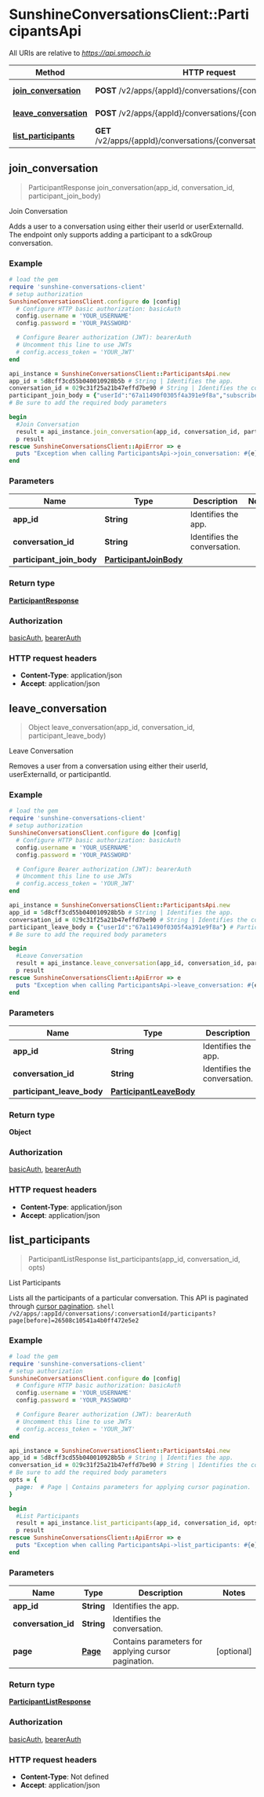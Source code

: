 # SunshineConversationsClient::ParticipantsApi

All URIs are relative to *https://api.smooch.io*

Method | HTTP request | Description
------------- | ------------- | -------------
[**join_conversation**](ParticipantsApi.md#join_conversation) | **POST** /v2/apps/{appId}/conversations/{conversationId}/join | Join Conversation
[**leave_conversation**](ParticipantsApi.md#leave_conversation) | **POST** /v2/apps/{appId}/conversations/{conversationId}/leave | Leave Conversation
[**list_participants**](ParticipantsApi.md#list_participants) | **GET** /v2/apps/{appId}/conversations/{conversationId}/participants | List Participants



## join_conversation

> ParticipantResponse join_conversation(app_id, conversation_id, participant_join_body)

Join Conversation

Adds a user to a conversation using either their userId or userExternalId. The endpoint only supports adding a participant to a sdkGroup conversation. 

### Example

```ruby
# load the gem
require 'sunshine-conversations-client'
# setup authorization
SunshineConversationsClient.configure do |config|
  # Configure HTTP basic authorization: basicAuth
  config.username = 'YOUR_USERNAME'
  config.password = 'YOUR_PASSWORD'

  # Configure Bearer authorization (JWT): bearerAuth
  # Uncomment this line to use JWTs
  # config.access_token = 'YOUR_JWT'
end

api_instance = SunshineConversationsClient::ParticipantsApi.new
app_id = 5d8cff3cd55b040010928b5b # String | Identifies the app.
conversation_id = 029c31f25a21b47effd7be90 # String | Identifies the conversation.
participant_join_body = {"userId":"67a11490f0305f4a391e9f8a","subscribeSDKClient":true} # ParticipantJoinBody | 
# Be sure to add the required body parameters

begin
  #Join Conversation
  result = api_instance.join_conversation(app_id, conversation_id, participant_join_body)
  p result
rescue SunshineConversationsClient::ApiError => e
  puts "Exception when calling ParticipantsApi->join_conversation: #{e}"
end
```

### Parameters


Name | Type | Description  | Notes
------------- | ------------- | ------------- | -------------
 **app_id** | **String**| Identifies the app. | 
 **conversation_id** | **String**| Identifies the conversation. | 
 **participant_join_body** | [**ParticipantJoinBody**](ParticipantJoinBody.md)|  | 

### Return type

[**ParticipantResponse**](ParticipantResponse.md)

### Authorization

[basicAuth](../README.md#basicAuth), [bearerAuth](../README.md#bearerAuth)

### HTTP request headers

- **Content-Type**: application/json
- **Accept**: application/json


## leave_conversation

> Object leave_conversation(app_id, conversation_id, participant_leave_body)

Leave Conversation

Removes a user from a conversation using either their userId, userExternalId, or participantId. 

### Example

```ruby
# load the gem
require 'sunshine-conversations-client'
# setup authorization
SunshineConversationsClient.configure do |config|
  # Configure HTTP basic authorization: basicAuth
  config.username = 'YOUR_USERNAME'
  config.password = 'YOUR_PASSWORD'

  # Configure Bearer authorization (JWT): bearerAuth
  # Uncomment this line to use JWTs
  # config.access_token = 'YOUR_JWT'
end

api_instance = SunshineConversationsClient::ParticipantsApi.new
app_id = 5d8cff3cd55b040010928b5b # String | Identifies the app.
conversation_id = 029c31f25a21b47effd7be90 # String | Identifies the conversation.
participant_leave_body = {"userId":"67a11490f0305f4a391e9f8a"} # ParticipantLeaveBody | 
# Be sure to add the required body parameters

begin
  #Leave Conversation
  result = api_instance.leave_conversation(app_id, conversation_id, participant_leave_body)
  p result
rescue SunshineConversationsClient::ApiError => e
  puts "Exception when calling ParticipantsApi->leave_conversation: #{e}"
end
```

### Parameters


Name | Type | Description  | Notes
------------- | ------------- | ------------- | -------------
 **app_id** | **String**| Identifies the app. | 
 **conversation_id** | **String**| Identifies the conversation. | 
 **participant_leave_body** | [**ParticipantLeaveBody**](ParticipantLeaveBody.md)|  | 

### Return type

**Object**

### Authorization

[basicAuth](../README.md#basicAuth), [bearerAuth](../README.md#bearerAuth)

### HTTP request headers

- **Content-Type**: application/json
- **Accept**: application/json


## list_participants

> ParticipantListResponse list_participants(app_id, conversation_id, opts)

List Participants

Lists all the participants of a particular conversation. This API is paginated through [cursor pagination](#section/Introduction/API-Pagination-and-Records-Limits).  ```shell /v2/apps/:appId/conversations/:conversationId/participants?page[before]=26508c10541a4b0ff472e5e2 ``` 

### Example

```ruby
# load the gem
require 'sunshine-conversations-client'
# setup authorization
SunshineConversationsClient.configure do |config|
  # Configure HTTP basic authorization: basicAuth
  config.username = 'YOUR_USERNAME'
  config.password = 'YOUR_PASSWORD'

  # Configure Bearer authorization (JWT): bearerAuth
  # Uncomment this line to use JWTs
  # config.access_token = 'YOUR_JWT'
end

api_instance = SunshineConversationsClient::ParticipantsApi.new
app_id = 5d8cff3cd55b040010928b5b # String | Identifies the app.
conversation_id = 029c31f25a21b47effd7be90 # String | Identifies the conversation.
# Be sure to add the required body parameters
opts = {
  page:  # Page | Contains parameters for applying cursor pagination.
}

begin
  #List Participants
  result = api_instance.list_participants(app_id, conversation_id, opts)
  p result
rescue SunshineConversationsClient::ApiError => e
  puts "Exception when calling ParticipantsApi->list_participants: #{e}"
end
```

### Parameters


Name | Type | Description  | Notes
------------- | ------------- | ------------- | -------------
 **app_id** | **String**| Identifies the app. | 
 **conversation_id** | **String**| Identifies the conversation. | 
 **page** | [**Page**](.md)| Contains parameters for applying cursor pagination. | [optional] 

### Return type

[**ParticipantListResponse**](ParticipantListResponse.md)

### Authorization

[basicAuth](../README.md#basicAuth), [bearerAuth](../README.md#bearerAuth)

### HTTP request headers

- **Content-Type**: Not defined
- **Accept**: application/json

